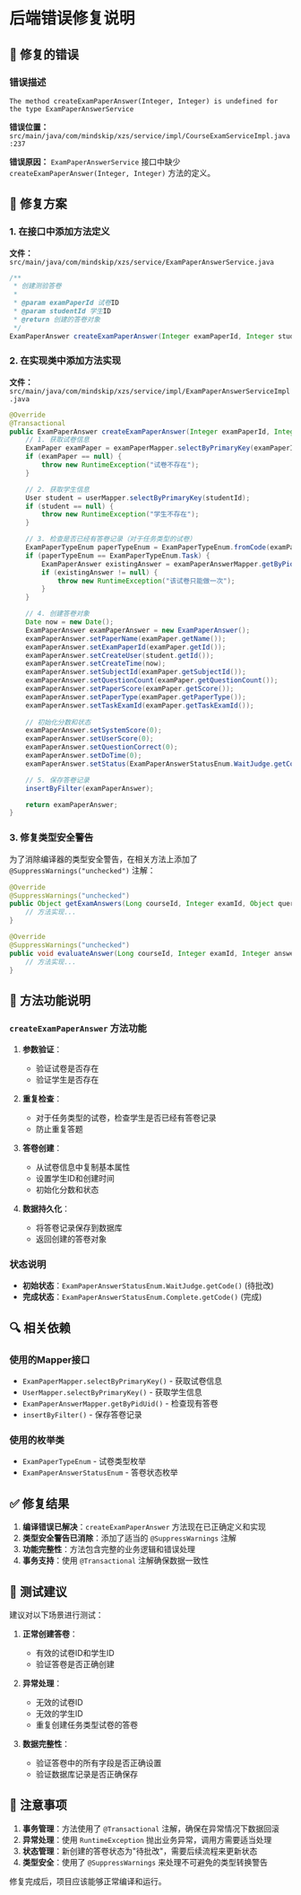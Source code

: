 # 后端错误修复说明

## 🐛 修复的错误

### 错误描述
```
The method createExamPaperAnswer(Integer, Integer) is undefined for the type ExamPaperAnswerService
```

**错误位置：** `src/main/java/com/mindskip/xzs/service/impl/CourseExamServiceImpl.java:237`

**错误原因：** `ExamPaperAnswerService` 接口中缺少 `createExamPaperAnswer(Integer, Integer)` 方法的定义。

## 🔧 修复方案

### 1. 在接口中添加方法定义

**文件：** `src/main/java/com/mindskip/xzs/service/ExamPaperAnswerService.java`

```java
/**
 * 创建测验答卷
 *
 * @param examPaperId 试卷ID
 * @param studentId 学生ID
 * @return 创建的答卷对象
 */
ExamPaperAnswer createExamPaperAnswer(Integer examPaperId, Integer studentId);
```

### 2. 在实现类中添加方法实现

**文件：** `src/main/java/com/mindskip/xzs/service/impl/ExamPaperAnswerServiceImpl.java`

```java
@Override
@Transactional
public ExamPaperAnswer createExamPaperAnswer(Integer examPaperId, Integer studentId) {
    // 1. 获取试卷信息
    ExamPaper examPaper = examPaperMapper.selectByPrimaryKey(examPaperId);
    if (examPaper == null) {
        throw new RuntimeException("试卷不存在");
    }

    // 2. 获取学生信息
    User student = userMapper.selectByPrimaryKey(studentId);
    if (student == null) {
        throw new RuntimeException("学生不存在");
    }

    // 3. 检查是否已经有答卷记录（对于任务类型的试卷）
    ExamPaperTypeEnum paperTypeEnum = ExamPaperTypeEnum.fromCode(examPaper.getPaperType());
    if (paperTypeEnum == ExamPaperTypeEnum.Task) {
        ExamPaperAnswer existingAnswer = examPaperAnswerMapper.getByPidUid(examPaperId, studentId);
        if (existingAnswer != null) {
            throw new RuntimeException("该试卷只能做一次");
        }
    }

    // 4. 创建答卷对象
    Date now = new Date();
    ExamPaperAnswer examPaperAnswer = new ExamPaperAnswer();
    examPaperAnswer.setPaperName(examPaper.getName());
    examPaperAnswer.setExamPaperId(examPaper.getId());
    examPaperAnswer.setCreateUser(student.getId());
    examPaperAnswer.setCreateTime(now);
    examPaperAnswer.setSubjectId(examPaper.getSubjectId());
    examPaperAnswer.setQuestionCount(examPaper.getQuestionCount());
    examPaperAnswer.setPaperScore(examPaper.getScore());
    examPaperAnswer.setPaperType(examPaper.getPaperType());
    examPaperAnswer.setTaskExamId(examPaper.getTaskExamId());
    
    // 初始化分数和状态
    examPaperAnswer.setSystemScore(0);
    examPaperAnswer.setUserScore(0);
    examPaperAnswer.setQuestionCorrect(0);
    examPaperAnswer.setDoTime(0);
    examPaperAnswer.setStatus(ExamPaperAnswerStatusEnum.WaitJudge.getCode()); // 待批改状态

    // 5. 保存答卷记录
    insertByFilter(examPaperAnswer);

    return examPaperAnswer;
}
```

### 3. 修复类型安全警告

为了消除编译器的类型安全警告，在相关方法上添加了 `@SuppressWarnings("unchecked")` 注解：

```java
@Override
@SuppressWarnings("unchecked")
public Object getExamAnswers(Long courseId, Integer examId, Object query) {
    // 方法实现...
}

@Override
@SuppressWarnings("unchecked")
public void evaluateAnswer(Long courseId, Integer examId, Integer answerId, Object data) {
    // 方法实现...
}
```

## 🎯 方法功能说明

### `createExamPaperAnswer` 方法功能

1. **参数验证**：
   - 验证试卷是否存在
   - 验证学生是否存在

2. **重复检查**：
   - 对于任务类型的试卷，检查学生是否已经有答卷记录
   - 防止重复答题

3. **答卷创建**：
   - 从试卷信息中复制基本属性
   - 设置学生ID和创建时间
   - 初始化分数和状态

4. **数据持久化**：
   - 将答卷记录保存到数据库
   - 返回创建的答卷对象

### 状态说明

- **初始状态**：`ExamPaperAnswerStatusEnum.WaitJudge.getCode()` (待批改)
- **完成状态**：`ExamPaperAnswerStatusEnum.Complete.getCode()` (完成)

## 🔍 相关依赖

### 使用的Mapper接口

- `ExamPaperMapper.selectByPrimaryKey()` - 获取试卷信息
- `UserMapper.selectByPrimaryKey()` - 获取学生信息  
- `ExamPaperAnswerMapper.getByPidUid()` - 检查现有答卷
- `insertByFilter()` - 保存答卷记录

### 使用的枚举类

- `ExamPaperTypeEnum` - 试卷类型枚举
- `ExamPaperAnswerStatusEnum` - 答卷状态枚举

## ✅ 修复结果

1. **编译错误已解决**：`createExamPaperAnswer` 方法现在已正确定义和实现
2. **类型安全警告已消除**：添加了适当的 `@SuppressWarnings` 注解
3. **功能完整性**：方法包含完整的业务逻辑和错误处理
4. **事务支持**：使用 `@Transactional` 注解确保数据一致性

## 🧪 测试建议

建议对以下场景进行测试：

1. **正常创建答卷**：
   - 有效的试卷ID和学生ID
   - 验证答卷是否正确创建

2. **异常处理**：
   - 无效的试卷ID
   - 无效的学生ID
   - 重复创建任务类型试卷的答卷

3. **数据完整性**：
   - 验证答卷中的所有字段是否正确设置
   - 验证数据库记录是否正确保存

## 📝 注意事项

1. **事务管理**：方法使用了 `@Transactional` 注解，确保在异常情况下数据回滚
2. **异常处理**：使用 `RuntimeException` 抛出业务异常，调用方需要适当处理
3. **状态管理**：新创建的答卷状态为"待批改"，需要后续流程来更新状态
4. **类型安全**：使用了 `@SuppressWarnings` 来处理不可避免的类型转换警告

修复完成后，项目应该能够正常编译和运行。
